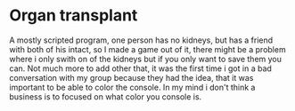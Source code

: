 # Organ transplant

A mostly scripted program, one person has no kidneys, but has a friend with both of his intact, so I made a game out of it, there might be a problem where i only swith on of the kidneys but if you only want to save them you can. Not much more to add other that, it was the first time i got in a bad conversation with my group because they had the idea, that it was important to be able to color the console. In my mind i don't think a business is to focused on what color you console is.
